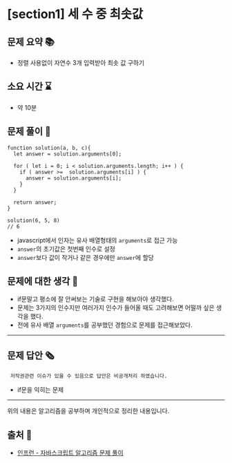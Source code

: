 # [section1] 세 수 중 최솟값
## 문제 요약 📚
- 정렬 사용없이 자연수 3개 입력받아 최솟 값 구하기

## 소요 시간 ⌛️
- 약 10분

## 문제 풀이 📝
```
function solution(a, b, c){
  let answer = solution.arguments[0];

  for ( let i = 0; i < solution.arguments.length; i++ ) {
    if ( answer >=  solution.arguments[i] ) {
      answer = solution.arguments[i];
    }
  }

  return answer;
}

solution(6, 5, 8)
// 6
```
- javascript에서 인자는 유사 배열형태의 `arguments`로 접근 가능
- `answer`의 초기값은 첫번째 인수로 설정
- `answer`보다 값이 작거나 같은 경우에만 `answer`에 할당

## 문제에 대한 생각 🧐
- if문말고 평소에 잘 안써보는 기술로 구현을 해보아야 생각했다.
- 문제는 3가지의 인수지만 여러가지 인수가 들어올 때도 고려해보면 어떨까 싶은 생각을 했다.
- 전에 유사 배열 `arguments`를 공부했던 경험으로 문제를 접근해보았다.

- - -
## 문제 답안 🗞
```
 저작권관련 이슈가 있을 수 있음으로 답안은 비공개처리 하였습니다.
```
- if문을 익히는 문제

- - -
위의 내용은 알고리즘을 공부하며 개인적으로 정리한 내용입니다.
## 출처 📝
- [인프런 - 자바스크립트 알고리즘 문제 풀이](https://www.inflearn.com/course/%EC%9E%90%EB%B0%94%EC%8A%A4%ED%81%AC%EB%A6%BD%ED%8A%B8-%EC%95%8C%EA%B3%A0%EB%A6%AC%EC%A6%98-%EB%AC%B8%EC%A0%9C%ED%92%80%EC%9D%B4/dashboard)